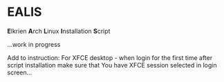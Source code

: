 # EALIS
**E**lkrien **A**rch **L**inux **I**nstallation **S**cript

...work in progress


Add to instruction: For XFCE desktop - when login for the first time after script installation make sure that You have XFCE session selected in login screen...